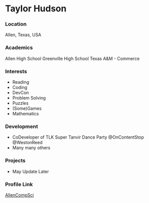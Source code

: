 # Taylor Hudson 

### Location

Allen, Texas, USA

### Academics

Allen High School
Greenville High School
Texas A&M - Commerce

### Interests

- Reading
- Coding
- DevCon
- Problem Solving
- Puzzles
- (Some)Games
- Mathematics

### Development

- CoDeveloper of TLK Super Tanvir Dance Party @OnContentStop @WestonReed
- Many many others

### Projects

- May Update Later

### Profile Link

[AllenCompSci](https://github.com/AllenCompSci)
